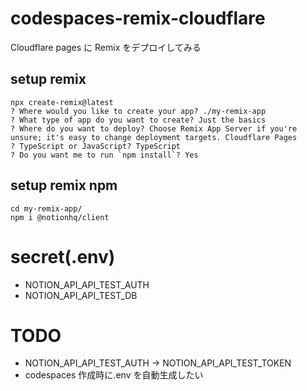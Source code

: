 # codespaces-remix-cloudflare

Cloudflare pages に Remix をデプロイしてみる

## setup remix

```
npx create-remix@latest
? Where would you like to create your app? ./my-remix-app
? What type of app do you want to create? Just the basics
? Where do you want to deploy? Choose Remix App Server if you're unsure; it's easy to change deployment targets. Cloudflare Pages
? TypeScript or JavaScript? TypeScript
? Do you want me to run `npm install`? Yes
```

## setup remix npm

```
cd my-remix-app/
npm i @notionhq/client
```

# secret(.env)

- NOTION_API_API_TEST_AUTH
- NOTION_API_API_TEST_DB

# TODO

- NOTION_API_API_TEST_AUTH -> NOTION_API_API_TEST_TOKEN
- codespaces 作成時に.env を自動生成したい
